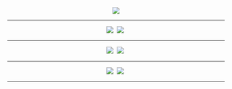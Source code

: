 <div align='center'>
    <img src="https://capsule-render.vercel.app/api?type=waving&color=auto&height=300&section=header&text=EXAMPLE%20Codes&fontSize=90&animation=fadeIn&fontAlignY=38&desc=This%20is%20the%20code%20I%20used%20when%20I%20studied&descAlignY=51&descAlign=62"/>
    <hr>
</div>


<p align='center'>
    <img src="https://img.shields.io/badge/Visual%20Studio%20Code-20232a.svg?style=flat-square&logo=visualstudiocode&logoColor=61DAFB" />&nbsp <!-- visualstudioCode -->
    <!--<img src="https://img.shields.io/badge/Visual%20Studio-20232a.svg?style=for-the-badge&logo=visualstudio&logoColor=DF75DB" />&nbsp  visualstudio -->
    <img src="https://img.shields.io/badge/Xcode-20232a.svg?style=flat-square&logo=xcode&logoColor=61DAFB" />&nbsp <!-- xcode -->
  <hr>
</p>

 <p align='center'>
    <img src="https://img.shields.io/badge/C-20232a.svg?style=flat-square&logo=c&logoColor=00BFFF" />&nbsp <!-- c -->
    <img src="https://img.shields.io/badge/C++-20232a.svg?style=flat-square&logo=cplusplus&logoColor=00BFFF" />&nbsp <!-- c++ -->
  <hr>
</p>


<p align='center'>
    <img src="https://img.shields.io/badge/누구나 쉽게 즐기는 C언어 콘서트-20232a.svg?style=flat-square&logo=c&logoColor=00BFFF" />&nbsp <!-- c -->
    <img src="https://img.shields.io/badge/명품 C++ Programing-20232a.svg?style=flat-square&logo=cplusplus&logoColor=00BFFF" />&nbsp <!-- c++ -->
  <hr>
</p>
